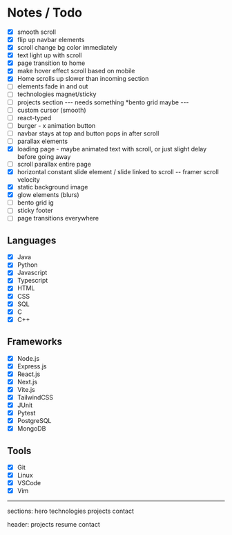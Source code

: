 # Notes / Todo

- [x] smooth scroll
- [x] flip up navbar elements
- [x] scroll change bg color immediately
- [x] text light up with scroll
- [x] page transition to home
- [x] make hover effect scroll based on mobile
- [x] Home scrolls up slower than incoming section
- [ ] elements fade in and out
- [ ] technologies magnet/sticky
- [ ] projects section --- needs something \*bento grid maybe ---
- [ ] custom cursor (smooth)
- [ ] react-typed
- [ ] burger - x animation button
- [ ] navbar stays at top and button pops in after scroll
- [ ] parallax elements
- [x] loading page - maybe animated text with scroll, or just slight delay before going away
- [ ] scroll parallax entire page
- [x] horizontal constant slide element / slide linked to scroll -- framer scroll velocity
- [x] static background image
- [x] glow elements (blurs)
- [ ] bento grid ig
- [ ] sticky footer
- [ ] page transitions everywhere

## Languages

- [x] Java
- [x] Python
- [x] Javascript
- [x] Typescript
- [x] HTML
- [x] CSS
- [x] SQL
- [x] C
- [x] C++

## Frameworks

- [x] Node.js
- [x] Express.js
- [x] React.js
- [x] Next.js
- [x] Vite.js
- [x] TailwindCSS
- [x] JUnit
- [x] Pytest
- [x] PostgreSQL
- [x] MongoDB

## Tools

- [x] Git
- [x] Linux
- [x] VSCode
- [x] Vim

---

sections:
hero
technologies
projects
contact

header:
projects
resume
contact
